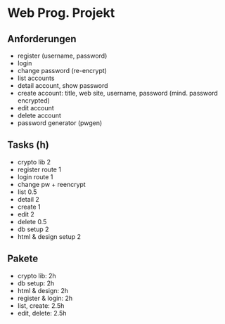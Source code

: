 # Web Prog. Projekt

## Anforderungen

- register (username, password)
- login
- change password (re-encrypt)
- list accounts
- detail account, show password
- create account: title, web site, username, password (mind. password encrypted)
- edit account
- delete account
- password generator (pwgen)



## Tasks (h)
- crypto lib 2
- register route 1
- login route 1
- change pw + reencrypt 
- list 0.5
- detail 2
- create 1
- edit 2
- delete 0.5
- db setup 2
- html & design setup 2

## Pakete
- crypto lib: 2h
- db setup: 2h
- html & design: 2h
- register & login: 2h
- list, create: 2.5h
- edit, delete: 2.5h
